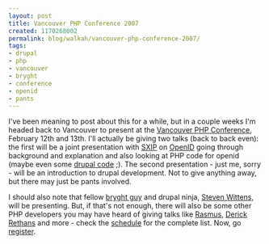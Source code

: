 ```yaml
---
layout: post
title: Vancouver PHP Conference 2007
created: 1170268002
permalink: blog/walkah/vancouver-php-conference-2007/
tags:
- drupal
- php
- vancouver
- bryght
- conference
- openid
- pants
---
```

<p>I've been meaning to post about this for a while, but in a couple weeks I'm headed back to Vancouver to present at the <a href="http://vancouver.php.net/php_conference">Vancouver PHP Conference</a>, February 12th and 13th. I'll actually be giving two talks (back to back even): the first will be a joint presentation with <a href="http://www.sxip.com/">SXIP</a> on <a href="http://openid.net/">OpenID</a> going through background and explanation and also looking at PHP code for openid (maybe even some <a href="http://drupal.org/project/openid">drupal code</a> ;). The second presentation - just me, sorry - will be an introduction to drupal development. Not to give anything away, but there may just be pants involved.</p>
<p>I should also note that fellow <a href="http://www.bryght.com/">bryght guy</a> and drupal ninja, <a href="http://www.acko.net/">Steven Wittens</a>, will be presenting. But, if that's not enough, there will also be some other PHP developers you may have heard of giving talks like <a href="http://lerdorf.com/bio.php">Rasmus</a>, <a href="http://derickrethans.nl/">Derick Rethans</a> and more - check the <a href="http://vancouver.php.net/confschedule">schedule</a> for the complete list. Now, go <a href="http://vancouver.php.net/register">register</a>.</p>
